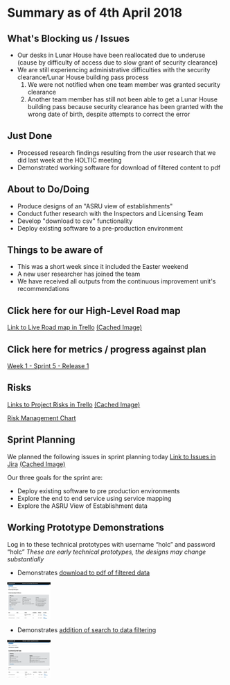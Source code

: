 # Summary as of 4th April 2018 
## What's Blocking us / Issues
* Our desks in Lunar House have been reallocated due to underuse (cause by difficulty of access due to slow grant of security clearance)
* We are still experiencing administrative difficulties with the security clearance/Lunar House building pass process
	1. We were not notified when one team member was granted security clearance
	2. Another team member has still not been able to get a Lunar House building pass because security clearance has been granted with the wrong date of birth, despite attempts to correct the error

## Just Done
* Processed research findings resulting from the user research that we did last week at the HOLTIC meeting
* Demonstrated working software for download of filtered content to pdf

## About to Do/Doing
* Produce designs of an "ASRU view of establishments"
* Conduct futher research with the Inspectors and Licensing Team
* Develop "download to csv" functionality
* Deploy existing software to a pre-production environment

## Things to be aware of
* This was a short week since it included the Easter weekend
* A new user researcher has joined the team
* We have received all outputs from the continuous improvement unit's recommendations

## Click here for our High-Level Road map
[Link to Live Road map in Trello](https://trello.com/b/gDQdE01u/asl-roadmap)    [\(Cached Image\)](graphs/ASLRoadMap04042018.jpg)

## Click here for metrics / progress against plan
[Week 1 - Sprint 5 - Release 1](graphs/progress04042018.png)

## Risks
[Links to Project Risks in Trello](https://trello.com/b/VuFuCL7t/risk-register-and-kpis-asl-delivery)    [\(Cached Image\)](graphs/ASLRiskRegister04042018.jpg)

[Risk Management Chart](graphs/risk04042018.png)

## Sprint Planning
We planned the following issues in sprint planning today [Link to Issues in Jira](https://jira.digital.homeoffice.gov.uk/secure/RapidBoard.jspa?rapidView=261)    [\(Cached Image\)](graphs/sprint04042018.jpg)

Our three goals for the sprint are:
* Deploy existing software to pre production environments
* Explore the end to end service using service mapping
* Explore the ASRU View of Establishment data

## Working Prototype Demonstrations
Log in to these technical prototypes with username “holc” and password “holc”
*These are early technical prototypes, the designs may change substantially*
* Demonstrates [download to pdf of filtered data](http://public-ui.notprod.asl.homeoffice.gov.uk/places)

<a href="http://public-ui.notprod.asl.homeoffice.gov.uk/places"><img src="graphs/exportToPDF.png" alt="HTML5 Icon" width="100"></a>

* Demonstrates [addition of search to data filtering](http://public-ui.notprod.asl.homeoffice.gov.uk/search)

<a href="http://public-ui.notprod.asl.homeoffice.gov.uk/search"><img src="graphs/filterWithSearch.png" alt="HTML5 Icon" width="100"></a>

